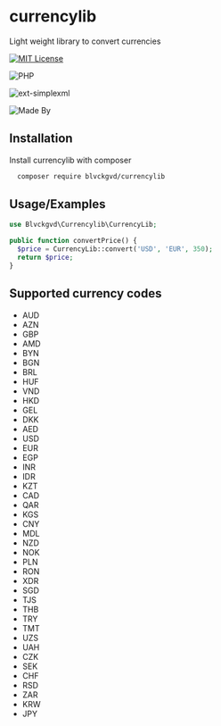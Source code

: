 
# currencylib

Light weight library to convert currencies



[![MIT License](https://img.shields.io/badge/License-MIT-green.svg)](https://choosealicense.com/licenses/mit/)

![PHP](https://badgen.net/badge/php/>=5.6/blue)

![ext-simplexml](https://badgen.net/badge/ext-simplexml/*/green)

![Made By](https://badgen.net/badge/author/blvckgvd(Anton-Shulzhenko)/red)


## Installation

Install currencylib with composer

```bash
  composer require blvckgvd/currencylib
```
    
## Usage/Examples

```php
use Blvckgvd\Currencylib\CurrencyLib;

public function convertPrice() {
  $price = CurrencyLib::convert('USD', 'EUR', 350);
  return $price;
}
```


## Supported currency codes

- AUD
- AZN
- GBP
- AMD
- BYN
- BGN
- BRL
- HUF
- VND
- HKD
- GEL
- DKK
- AED
- USD
- EUR
- EGP
- INR
- IDR
- KZT
- CAD
- QAR
- KGS
- CNY
- MDL
- NZD
- NOK
- PLN
- RON
- XDR
- SGD
- TJS
- THB
- TRY
- TMT
- UZS
- UAH
- CZK
- SEK
- CHF
- RSD
- ZAR
- KRW
- JPY

